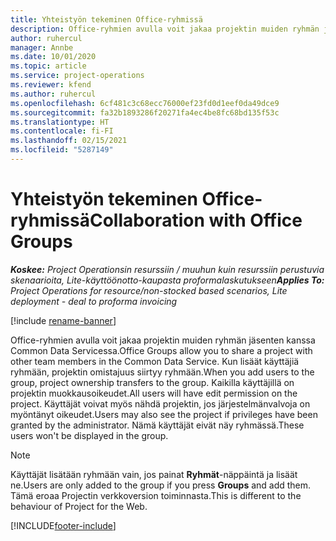 ```yaml
---
title: Yhteistyön tekeminen Office-ryhmissä
description: Office-ryhmien avulla voit jakaa projektin muiden ryhmän jäsenten kanssa Common Data Servicessa.
author: ruhercul
manager: Annbe
ms.date: 10/01/2020
ms.topic: article
ms.service: project-operations
ms.reviewer: kfend
ms.author: ruhercul
ms.openlocfilehash: 6cf481c3c68ecc76000ef23fd0d1eef0da49dce9
ms.sourcegitcommit: fa32b1893286f20271fa4ec4be8fc68bd135f53c
ms.translationtype: HT
ms.contentlocale: fi-FI
ms.lasthandoff: 02/15/2021
ms.locfileid: "5287149"
---
```

# <a name="collaboration-with-office-groups"></a><span data-ttu-id="c25fb-103">Yhteistyön tekeminen Office-ryhmissä</span><span class="sxs-lookup"><span data-stu-id="c25fb-103">Collaboration with Office Groups</span></span>

<span data-ttu-id="c25fb-104">_**Koskee:** Project Operationsin resurssiin / muuhun kuin resurssiin perustuvia skenaarioita, Lite-käyttöönotto-kaupasta proformalaskutukseen_</span><span class="sxs-lookup"><span data-stu-id="c25fb-104">_**Applies To:** Project Operations for resource/non-stocked based scenarios, Lite deployment - deal to proforma invoicing_</span></span>

[!include [rename-banner](~/includes/cc-data-platform-banner.md)]

<span data-ttu-id="c25fb-105">Office-ryhmien avulla voit jakaa projektin muiden ryhmän jäsenten kanssa Common Data Servicessa.</span><span class="sxs-lookup"><span data-stu-id="c25fb-105">Office Groups allow you to share a project with other team members in the Common Data Service.</span></span> <span data-ttu-id="c25fb-106">Kun lisäät käyttäjiä ryhmään, projektin omistajuus siirtyy ryhmään.</span><span class="sxs-lookup"><span data-stu-id="c25fb-106">When you add users to the group, project ownership transfers to the group.</span></span> <span data-ttu-id="c25fb-107">Kaikilla käyttäjillä on projektin muokkausoikeudet.</span><span class="sxs-lookup"><span data-stu-id="c25fb-107">All users will have edit permission on the project.</span></span> <span data-ttu-id="c25fb-108">Käyttäjät voivat myös nähdä projektin, jos järjestelmänvalvoja on myöntänyt oikeudet.</span><span class="sxs-lookup"><span data-stu-id="c25fb-108">Users may also see the project if privileges have been granted by the administrator.</span></span> <span data-ttu-id="c25fb-109">Nämä käyttäjät eivät näy ryhmässä.</span><span class="sxs-lookup"><span data-stu-id="c25fb-109">These users won't be displayed in the group.</span></span>

> [!NOTE] 
> <span data-ttu-id="c25fb-110">Käyttäjät lisätään ryhmään vain, jos painat **Ryhmät**-näppäintä ja lisäät ne.</span><span class="sxs-lookup"><span data-stu-id="c25fb-110">Users are only added to the group if you press **Groups** and add them.</span></span> <span data-ttu-id="c25fb-111">Tämä eroaa Projectin verkkoversion toiminnasta.</span><span class="sxs-lookup"><span data-stu-id="c25fb-111">This is different to the behaviour of Project for the Web.</span></span> 



[!INCLUDE[footer-include](../includes/footer-banner.md)]